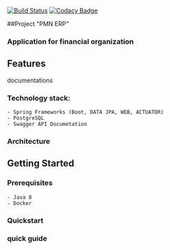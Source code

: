 [![Build Status](https://travis-ci.org/Grom33/PMN-ERP.svg?branch=master)](https://travis-ci.org/Grom33/PMN-ERP)
[![Codacy Badge](https://api.codacy.com/project/badge/Grade/1149bc30f2f24ae4858d5f6163b67bd7)](https://www.codacy.com/app/Grom/PMN-ERP?utm_source=github.com&amp;utm_medium=referral&amp;utm_content=Grom33/PMN-ERP&amp;utm_campaign=Badge_Grade)

##Project "PMN ERP"
 
### Application for financial organization 
## Features
   documentations
   
### Technology stack:
    - Spring Frameworks (Boot, DATA JPA, WEB, ACTUATOR)
    - PostgreSQL
    - Swagger API Documetation      
### Architecture

 ## Getting Started

### Prerequisites
    - Java 8
    - Docker 
### Quickstart
  
###  quick guide 